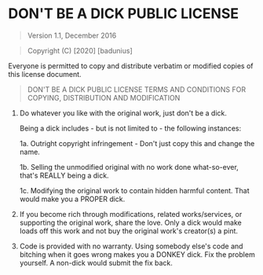 # DON'T BE A DICK PUBLIC LICENSE

> Version 1.1, December 2016

> Copyright (C) [2020] [badunius]

Everyone is permitted to copy and distribute verbatim or modified
copies of this license document.

> DON'T BE A DICK PUBLIC LICENSE
> TERMS AND CONDITIONS FOR COPYING, DISTRIBUTION AND MODIFICATION

1. Do whatever you like with the original work, just don't be a dick.

    Being a dick includes - but is not limited to - the following instances:

    1a. Outright copyright infringement - Don't just copy this and change the name.

    1b. Selling the unmodified original with no work done what-so-ever, that's REALLY being a dick.

    1c. Modifying the original work to contain hidden harmful content. That would make you a PROPER dick.

2. If you become rich through modifications, related works/services, or supporting the original work,
share the love. Only a dick would make loads off this work and not buy the original work's
creator(s) a pint.

3. Code is provided with no warranty. Using somebody else's code and bitching when it goes wrong makes
you a DONKEY dick. Fix the problem yourself. A non-dick would submit the fix back.
